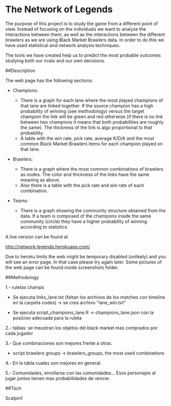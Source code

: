 # The Network of Legends

The purpose of this project is to study the game from a different point of view. Instead of focusing on the individuals we want to analyze the interactions between them, as well as the interactions between the different brawlers as we are using Black Market Brawlers data. In order to do this we have used statistical and network analysis techniques. 

The tools we have created help us to predict the most probable outcomes studying both our rivals and our own decisions.

##Description

The web page has the following sections:

- Champions:
  - There is a graph for each lane where the most played champions of that lane are linked together. If the source champion has a high probability of winning (see *methodology*) versus the target champion the link will be green and red otherwise (if there is no link between two champions it means that both probabilities are roughly the same). The thickness of the link is algo proportional to that probability.
  - A table with the win rate, pick rate, average K/D/A and the most common Black Market Brawlers items for each champion played on that lane.

- Brawlers:
  - There is a graph where the most common combinations of brawlers as nodes. The color and thickness of the links have the same meaning as above.
  - Also there is a table with the pick rate and win rate of each combination.

- Teams:
  - There is a graph showing the community structure obtained from the data. If a team is composed of the champions inside the same community (circle) they have a higher probability of winning according to statistics.

A live version can be found at

http://network-legends.herokuapp.com/

Due to heroku limits the web might be temporary disabled (unlikely) and you will see an error page. In that case please try again later. Some pictures of the web page can be found inside screenshots folder.


##Methodology

1.- ruletas champs

- Se ejecuta links_lane.txt (faltan los archivos de los matches con timeline en la carpeta codes) -> se crea archivo "lane_win.txt"

- Se ejecuta script_champions_lane.R -> champions_lane.json con la posicion adecuada para la ruleta

2.- tablas: se meustran los objetos del black market mas comprados por cada jugador

3.- Que combinaciones son mejores frente a otras.

- script brawlers groups -> brawlers_groups, the most used combinations



4.- En la tabla cuales son mejores en general.

5.- Comunidades, enrollarse con las comunidades... Esos personajes al jugar juntos tienen mas probabilidades de vencer.

##Tech


Scalpin1

